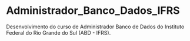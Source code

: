 # Administrador_Banco_Dados_IFRS
Desenvolvimento do curso de Administrador Banco de Dados do Instituto Federal do Rio Grande do Sul (ABD - IFRS).
